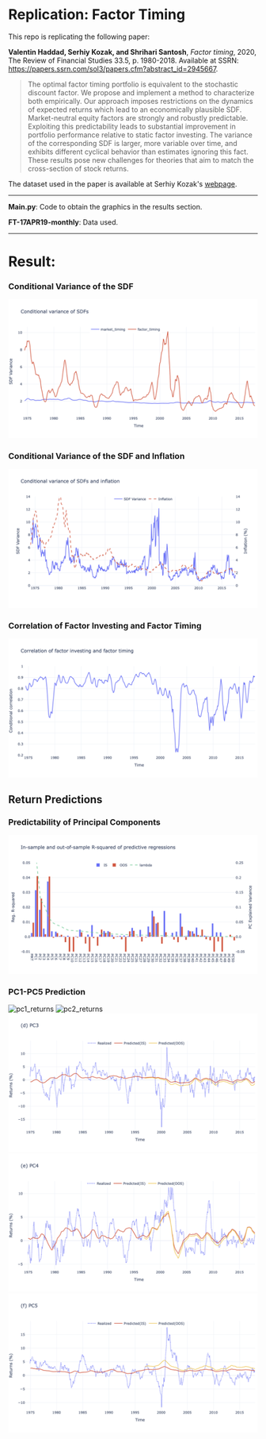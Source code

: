 # Replication: Factor Timing
This repo is replicating the following paper:

**Valentin Haddad, Serhiy Kozak, and Shrihari Santosh**, *Factor timing*, 2020, The Review of Financial Studies 33.5, p. 1980-2018. Available at SSRN: https://papers.ssrn.com/sol3/papers.cfm?abstract_id=2945667.

> The optimal factor timing portfolio is equivalent to the stochastic discount factor. We propose and implement a method to characterize both empirically. Our approach imposes restrictions on the dynamics of expected returns which lead to an economically plausible SDF. Market-neutral equity factors are strongly and robustly predictable. Exploiting this predictability leads to substantial improvement in portfolio performance relative to static factor investing. The variance of the corresponding SDF is larger, more variable over time, and exhibits different cyclical behavior than estimates ignoring this fact. These results pose new challenges for theories that aim to match the cross-section of stock returns.

The dataset used in the paper is available at Serhiy Kozak's [webpage](https://www.serhiykozak.com/data).

---

**Main.py**: Code to obtain the graphics in the results section.

**FT-17APR19-monthly**: Data used.

---


# Result:

### Conditional Variance of the SDF
![sdf_variance](results_export/sdf_variance.png "SDF Variance")
### Conditional Variance of the SDF and Inflation
![sdf_var_inflation](results_export/sdf_var_inflation.png "sdf_var_inflation")

### Correlation of Factor Investing and Factor Timing
![strategie_correlation](results_export/strategie_correlation.png "strategie_correlation")

## Return Predictions
### Predictability of Principal Components
![r2_pca_in_oos](results_export/r2_pca_in_oos.png "PC Predictability")
### PC1-PC5 Prediction 
![pc1_returns](results_export/pc1_returns.png "Factor Predictability")
![pc2_returns](results_export/pc2_returns.png "Factor Predictability")
![pc3_returns](results_export/pc3_returns.png "Factor Predictability")
![pc4_returns](results_export/pc4_returns.png "Factor Predictability")
![pc5_returns](results_export/pc5_returns.png "Factor Predictability")

